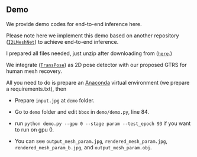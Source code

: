 ## Demo
We provide demo codes for end-to-end inference here. 

Please note here we implement this demo based on another repository ([`I2LMeshNet`](https://github.com/mks0601/I2L-MeshNet_RELEASE)) to achieve end-to-end inference. 

I prepared all files needed, just unzip after downloading from ([`here`](https://knightsucfedu39751-my.sharepoint.com/:u:/g/personal/cezheng_knights_ucf_edu/ES4AV8wSDbVHhysl9Sg6oEwB9NBoG_CZazCHcRi1W947pA?e=fMYeZk).)

We integrate ([`TransPose`](https://github.com/yangsenius/TransPose)) as 2D pose detector with our proposed GTRS for human mesh recovery. 

All you need to do is prepare an [Anaconda](https://www.anaconda.com/) virtual environment (we prepare a requirements.txt), then

* Prepare `input.jpg` at `demo` folder.

* Go to `demo` folder and edit `bbox` in `demo/demo.py`, line 84.

* run `python demo.py --gpu 0 --stage param --test_epoch 93` if you want to run on gpu 0.

* You can see `output_mesh_param.jpg`, `rendered_mesh_param.jpg`, `rendered_mesh_param_b.jpg`, and `output_mesh_param.obj`.


